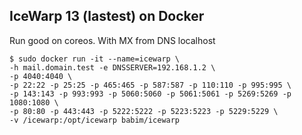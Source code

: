 ## IceWarp 13 (lastest) on Docker
Run good on coreos. With MX from DNS localhost

```
$ sudo docker run -it --name=icewarp \
-h mail.domain.test -e DNSSERVER=192.168.1.2 \
-p 4040:4040 \
-p 22:22 -p 25:25 -p 465:465 -p 587:587 -p 110:110 -p 995:995 \
-p 143:143 -p 993:993 -p 5060:5060 -p 5061:5061 -p 5269:5269 -p 1080:1080 \
-p 80:80 -p 443:443 -p 5222:5222 -p 5223:5223 -p 5229:5229 \
-v /icewarp:/opt/icewarp babim/icewarp
```

